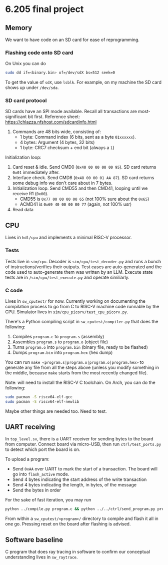 # 6.205 final project

## Memory

We want to have code on an SD card for ease of reprogramming.

### Flashing code onto SD card

On Unix you can do

```sh
sudo dd if=<binary.bin> of=/dev/sdX bs=512 seek=0
```

To get the value of `sdX`, use `lsblk`. For example, on my machine the SD card shows up under `/dev/sda`.

### SD card protocol

SD cards have an SPI mode available. Recall all transactions are most-significant bit first. Reference sheet: https://chlazza.nfshost.com/sdcardinfo.html

1. Commands are 48 bits wide, consisting of:
   - 1 byte: Command index (6 bits, sent as a byte `01xxxxxx`).
   - 4 bytes: Argument (4 bytes, 32 bits)
   - 1 byte: CRC7 checksum + end bit (always a `1`)

Initialization loop:

1. Card reset & idle. Send CMD0 (`0x40 00 00 00 00 95`). SD card returns `0x01` immediately after.
2. Interface check. Send CMD8 (`0x48 00 00 01 AA 87`). SD card returns some debug info we don't care about in 7 bytes.
3. Initialization loop. Send CMD55 and then CMD41, looping until we receive R1 (`0x00`).
   - CMD55 is `0x77 00 00 00 00 65` (not 100% sure about the `0x65`)
   - ACMD41 is `0x69 40 00 00 00 77` (again, not 100% usr)
4. Read data

## CPU

Lives in `hdl/cpu` and implements a minimal RISC-V processor.

### Tests

Tests live in `sim/cpu`. Decoder is `sim/cpu/test_decoder.py` and runs a bunch of instructions/verifies their outputs. Test cases are auto-generated and the code used to auto-generate them was written by an LLM. Execute state tests are in `/sim/cpu/test_execute.py` and operate similiarly.

### C code

Lives in `sw_cputest/` for now. Currently working on documenting the compilation process to go from C to RISC-V machine code runnable by the CPU. Simulator lives in `sim/cpu_picorv/test_cpu_picorv.py`.

There's a Python compiling script in `sw_cputest/compiler.py` that does the following:

1. Compiles `program.c` to `program.s` (assembly)
2. Assembles `program.s` to `program.o` (object file)
3. Turns `program.o` into `program.bin` (binary file, ready to be flashed)
4. Dumps `program.bin` into `program.hex` (hex dump)

You can run `make <program.s|program.o|program.o|program.hex>` to generate any file from all the steps above (unless you modify something in the middle, because `make` starts from the most recently changed file).

Note: will need to install the RISC-V C toolchain. On Arch, you can do the following:

```sh
sudo pacman -S riscv64-elf-gcc
sudo pacman -S riscv64-elf-newlib
```

Maybe other things are needed too. Need to test.

## UART receiving

In `top_level.sv`, there is a UART receiver for sending bytes to the board from computer. Connect board via micro-USB, then run `ctrl/test_ports.py` to detect which port the board is on.

To upload a program:

- Send `0xAA` over UART to mark the start of a transaction. The board will go into `flash_active` mode.
- Send 4 bytes indicating the start address of the write transaction
- Send 4 bytes indicating the length, in bytes, of the message
- Send the bytes in order

For the sake of fast iteration, you may run

```sh
python ../compile.py program.c && python ../../ctrl/send_program.py program.bin
```

From within a `sw_cputest/<program>/` directory to compile and flash it all in one go. Pressing reset on the board after flashing is advised.

## Software baseline

C program that does ray tracing in software to confirm our conceptual understanding lives in `sw_raytrace`.
